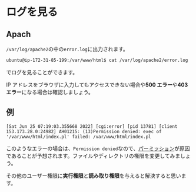 # ログを見る

## Apach

`/var/log/apache2`の中の`error.log`に出力されます。

```sh
ubuntu@ip-172-31-85-199:/var/www/html$ cat /var/log/apache2/error.log
```

でログを見ることができます。

IP アドレスをブラウザに入力してもアクセスできない場合や**500 エラー**や**403 エラー**になる場合は確認しましょう。

## 例

```log
[Sat Jun 25 07:19:03.355668 2022] [cgi:error] [pid 13781] [client 153.173.28.0:24982] AH01215: (13)Permission denied: exec of '/var/www/html/index.pl' failed: /var/www/html/index.pl
```

このようなエラーの場合は、`Permission denied`なので、[パーミッション](../security/permission.md)が原因であることが予想されます。ファイルやディレクトリの権限を変更してみましょう。

その他のユーザー権限に**実行権限**と**読み取り権限**を与えると解決すると思います。
